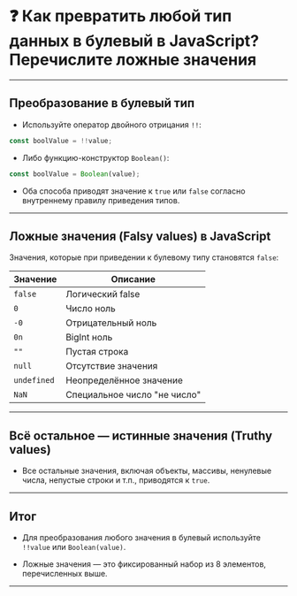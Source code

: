 # ❓ Как превратить любой тип данных в булевый в JavaScript? Перечислите ложные значения

---

## Преобразование в булевый тип

- Используйте оператор двойного отрицания `!!`:

```js
const boolValue = !!value;
```

- Либо функцию-конструктор `Boolean()`:

```js
const boolValue = Boolean(value);
```

- Оба способа приводят значение к `true` или `false` согласно внутреннему правилу приведения типов.

---

## Ложные значения (Falsy values) в JavaScript

Значения, которые при приведении к булевому типу становятся `false`:

| Значение    | Описание                     |
| ----------- | ---------------------------- |
| `false`     | Логический false             |
| `0`         | Число ноль                   |
| `-0`        | Отрицательный ноль           |
| `0n`        | BigInt ноль                  |
| `""`        | Пустая строка                |
| `null`      | Отсутствие значения          |
| `undefined` | Неопределённое значение      |
| `NaN`       | Специальное число "не число" |

---

## Всё остальное — истинные значения (Truthy values)

- Все остальные значения, включая объекты, массивы, ненулевые числа, непустые строки и т.п., приводятся к `true`.

---

## Итог

- Для преобразования любого значения в булевый используйте `!!value` или `Boolean(value)`.

- Ложные значения — это фиксированный набор из 8 элементов, перечисленных выше.

---
